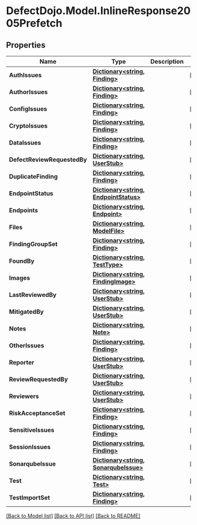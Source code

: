 # DefectDojo.Model.InlineResponse2005Prefetch
## Properties

Name | Type | Description | Notes
------------ | ------------- | ------------- | -------------
**AuthIssues** | [**Dictionary&lt;string, Finding&gt;**](Finding.md) |  | [optional] 
**AuthorIssues** | [**Dictionary&lt;string, Finding&gt;**](Finding.md) |  | [optional] 
**ConfigIssues** | [**Dictionary&lt;string, Finding&gt;**](Finding.md) |  | [optional] 
**CryptoIssues** | [**Dictionary&lt;string, Finding&gt;**](Finding.md) |  | [optional] 
**DataIssues** | [**Dictionary&lt;string, Finding&gt;**](Finding.md) |  | [optional] 
**DefectReviewRequestedBy** | [**Dictionary&lt;string, UserStub&gt;**](UserStub.md) |  | [optional] 
**DuplicateFinding** | [**Dictionary&lt;string, Finding&gt;**](Finding.md) |  | [optional] 
**EndpointStatus** | [**Dictionary&lt;string, EndpointStatus&gt;**](EndpointStatus.md) |  | [optional] 
**Endpoints** | [**Dictionary&lt;string, Endpoint&gt;**](Endpoint.md) |  | [optional] 
**Files** | [**Dictionary&lt;string, ModelFile&gt;**](ModelFile.md) |  | [optional] 
**FindingGroupSet** | [**Dictionary&lt;string, Finding&gt;**](Finding.md) |  | [optional] 
**FoundBy** | [**Dictionary&lt;string, TestType&gt;**](TestType.md) |  | [optional] 
**Images** | [**Dictionary&lt;string, FindingImage&gt;**](FindingImage.md) |  | [optional] 
**LastReviewedBy** | [**Dictionary&lt;string, UserStub&gt;**](UserStub.md) |  | [optional] 
**MitigatedBy** | [**Dictionary&lt;string, UserStub&gt;**](UserStub.md) |  | [optional] 
**Notes** | [**Dictionary&lt;string, Note&gt;**](Note.md) |  | [optional] 
**OtherIssues** | [**Dictionary&lt;string, Finding&gt;**](Finding.md) |  | [optional] 
**Reporter** | [**Dictionary&lt;string, UserStub&gt;**](UserStub.md) |  | [optional] 
**ReviewRequestedBy** | [**Dictionary&lt;string, UserStub&gt;**](UserStub.md) |  | [optional] 
**Reviewers** | [**Dictionary&lt;string, UserStub&gt;**](UserStub.md) |  | [optional] 
**RiskAcceptanceSet** | [**Dictionary&lt;string, Finding&gt;**](Finding.md) |  | [optional] 
**SensitiveIssues** | [**Dictionary&lt;string, Finding&gt;**](Finding.md) |  | [optional] 
**SessionIssues** | [**Dictionary&lt;string, Finding&gt;**](Finding.md) |  | [optional] 
**SonarqubeIssue** | [**Dictionary&lt;string, SonarqubeIssue&gt;**](SonarqubeIssue.md) |  | [optional] 
**Test** | [**Dictionary&lt;string, Test&gt;**](Test.md) |  | [optional] 
**TestImportSet** | [**Dictionary&lt;string, Finding&gt;**](Finding.md) |  | [optional] 

[[Back to Model list]](../README.md#documentation-for-models) [[Back to API list]](../README.md#documentation-for-api-endpoints) [[Back to README]](../README.md)


